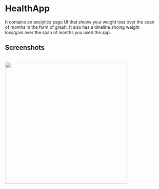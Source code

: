 # HealthApp

It contains an analytics page UI that shows your weight loss over the span of months in the form of graph. It also has a timeline shoing weight loss/gain over the span of months you used the app.
<br/>
<h2>Screenshots</h2><br/>
<img src="https://github.com/invictus-15/HealthApp/blob/main/Screenshot.jpeg height="900em" width="400em" />

